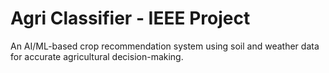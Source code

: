 # Agri Classifier - IEEE Project

An AI/ML-based crop recommendation system using soil and weather data for accurate agricultural decision-making.
